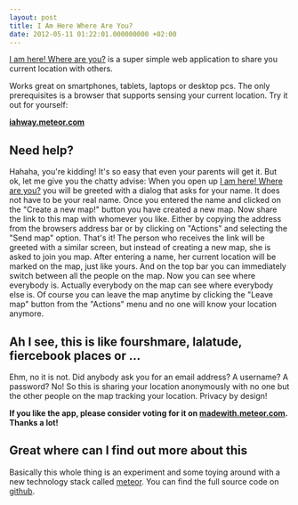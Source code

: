 ```yaml
---
layout: post
title: I Am Here Where Are You?
date: 2012-05-11 01:22:01.000000000 +02:00
---
```

[I am here! Where are you?](http://iahway.meteor.com) is a super simple web application to share you current location with others.

Works great on smartphones, tablets, laptops or desktop pcs. The only prerequisites is a browser that supports sensing your current location. Try it out for yourself:

**[iahway.meteor.com](http://iahway.meteor.com)**

## Need help?
Hahaha, you're kidding! It's so easy that even your parents will get it. But ok, let me give you the chatty advise: When you open up [I am here! Where are you?](http://iahway.meteor.com) you will be greeted with a dialog that asks for your name. It does not have to be your real name. Once you entered the name and clicked on the "Create a new map!" button you have created a new map. Now share the link to this map with whomever you like. Either by copying the address from the browsers address bar or by clicking on "Actions" and selecting the "Send map" option. That's it!
The person who receives the link will be greeted with a similar screen, but instead of creating a new map, she is asked to join you map. After entering a name, her current location will be marked on the map, just like yours. And on the top bar you can immediately switch between all the people on the map. Now you can see where everybody is. Actually everybody on the map can see where everybody else is.
Of course you can leave the map anytime by clicking the "Leave map" button from the "Actions" menu and no one will know your location anymore.

## Ah I see, this is like fourshmare, lalatude, fiercebook places or ...
Ehm, no it is not. Did anybody ask you for an email address? A username? A password? No! So this is sharing your location anonymously with no one but the other people on the map tracking your location. Privacy by design!

**If you like the app, please consider voting for it on [madewith.meteor.com](http://madewith.meteor.com/iahwa). Thanks a lot!**

## Great where can I find out more about this
Basically this whole thing is an experiment and some toying around with a new technology stack called [meteor](http://meteor.com). You can find the full source code on [github](https://github.com/nhoffmann/iahway).
